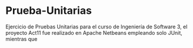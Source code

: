 # Prueba-Unitarias
Ejercicio de Pruebas Unitarias para el curso de Ingeniería de Software 3, el proyecto Act11 fue realizado en Apache Netbeans empleando solo JUnit, mientras que 
